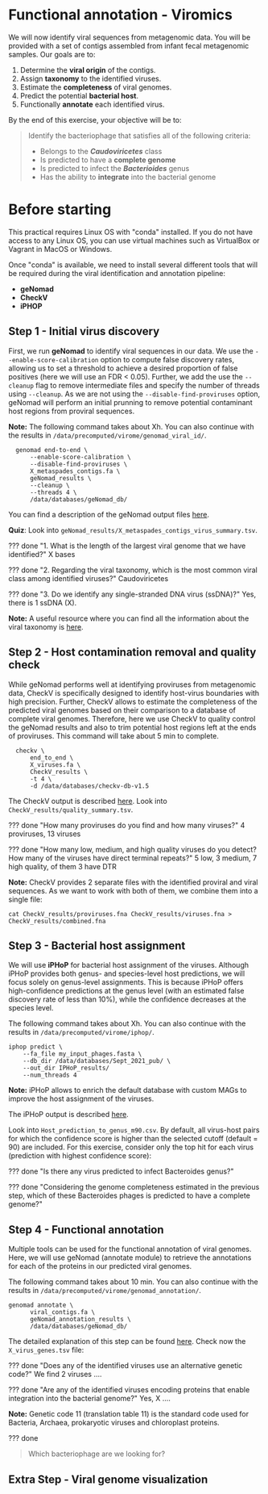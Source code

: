 # Functional annotation - Viromics

We will now identify viral sequences from metagenomic data. You will be provided with a set of contigs assembled from infant fecal metagenomic samples. Our goals are to:

1. Determine the **viral origin** of the contigs.
2. Assign **taxonomy** to the identified viruses.
3. Estimate the **completeness** of viral genomes.
4. Predict the potential **bacterial host**.
5. Functionally **annotate** each identified virus.


By the end of this exercise, your objective will be to:

> Identify the bacteriophage that satisfies all of the following criteria:
> - Belongs to the **_Caudoviricetes_** class  
> - Is predicted to have a **complete genome**
> - Is predicted to infect the **_Bacterioides_** genus
> - Has the ability to **integrate** into the bacterial genome

# Before starting

This practical requires Linux OS with "conda" installed. If you do not have access to any Linux OS, you can use virtual machines such as VirtualBox or Vagrant in MacOS or Windows.

Once "conda" is available, we need to install several different tools that will be required during the viral identification and annotation pipeline:
- **geNomad**  
- **CheckV**  
- **iPHOP**

## Step 1 - Initial virus discovery

First, we run **geNomad** to identify viral sequences in our data. We use the ``--enable-score-calibration`` option to compute false discovery rates, allowing us to set a threshold to achieve a desired proportion of false positives (here we will use an FDR < 0.05). Further, we add the use the ``--cleanup`` flag to remove intermediate files and specify the number of threads using ``--cleanup``. As we are not using the ``--disable-find-proviruses`` option, geNomad will perform an initial prunning to remove potential contaminant host regions from proviral sequences. 

**Note:** The following command takes about Xh. You can also continue with the results in ``/data/precomputed/virome/genomad_viral_id/``.

      genomad end-to-end \
          --enable-score-calibration \
          --disable-find-proviruses \
          X_metaspades_contigs.fa \
          geNomad_results \
          --cleanup \
          --threads 4 \
          /data/databases/geNomad_db/


You can find a description of the geNomad output files [here](https://github.com/jiarong/VirSorter2#detailed-description-on-output-files).

**Quiz**: Look into ``geNomad_results/X_metaspades_contigs_virus_summary.tsv``. 

??? done "1. What is the length of the largest viral genome that we have identified?"
    X bases

??? done "2. Regarding the viral taxonomy, which is the most common viral class among identified viruses?"
    Caudoviricetes

??? done "3. Do we identify any single-stranded DNA virus (ssDNA)?"
    Yes, there is 1 ssDNA (X).     

**Note:** A useful resource where you can find all the information about the viral taxonomy is [here](https://ictv.global/taxonomy).  

## Step 2 - Host contamination removal and quality check

While geNomad performs well at identifying proviruses from metagenomic data, CheckV is specifically designed to identify host-virus boundaries with high precision. Further, CheckV allows to estimate the completeness of the predicted viral genomes based on their comparison to a database of complete viral genomes. Therefore, here we use CheckV to quality control the geNomad results and also to trim potential host regions left at the ends of proviruses. This command will take about 5 min to complete.

      checkv \
          end_to_end \
	      X_viruses.fa \
	      CheckV_results \
	      -t 4 \
	      -d /data/databases/checkv-db-v1.5


The CheckV output is described [here](https://bitbucket.org/berkeleylab/checkv/src/master/). Look into ``CheckV_results/quality_summary.tsv``.

??? done "How many proviruses do you find and how many viruses?"
    4 proviruses, 13 viruses

??? done "How many low, medium, and high quality viruses do you detect? How many of the viruses have direct terminal repeats?"
    5 low,  3 medium, 7 high quality, of them 3 have DTR

**Note:** CheckV provides 2 separate files with the identified proviral and viral sequences. As we want to work with both of them, we combine them into a single file: 

    cat CheckV_results/proviruses.fna CheckV_results/viruses.fna > CheckV_results/combined.fna


## Step 3 - Bacterial host assignment

We will use **iPHoP** for bacterial host assignment of the viruses. Although iPHoP provides both genus- and species-level host predictions, we will focus solely on genus-level assignments. This is because iPHoP offers high-confidence predictions at the genus level (with an estimated false discovery rate of less than 10%), while the confidence decreases at the species level.

The following command takes about Xh. You can also continue with the results in ``/data/precomputed/virome/iphop/``.

    iphop predict \
        --fa_file my_input_phages.fasta \
        --db_dir /data/databases/Sept_2021_pub/ \
        --out_dir IPHoP_results/
        --num_threads 4

**Note:** iPHoP allows to enrich the default database with custom MAGs to improve the host assignment of the viruses.

The iPHoP output is described [here](https://bitbucket.org/MAVERICLab/vcontact2/wiki/Home](https://bitbucket.org/srouxjgi/iphop/src/main/#markdown-header-main-output-files)). 

Look into ``Host_prediction_to_genus_m90.csv``. By default, all virus-host pairs for which the confidence score is higher than the selected cutoff (default = 90) are included. For this exercise, consider only the top hit for each virus (prediction with highest confidence score):

??? done "Is there any virus predicted to infect Bacteroides genus?"

??? done "Considering the genome completeness estimated in the previous step, which of these Bacteroides phages is predicted to have a complete genome?"


## Step 4 - Functional annotation

Multiple tools can be used for the functional annotation of viral genomes. Here, we will use geNomad (annotate module) to retrieve the annotations for each of the proteins in our predicted viral genomes.

The following command takes about 10 min. You can also continue with the results in ``/data/precomputed/virome/genomad_annotation/``.

    genomad annotate \
          viral_contigs.fa \
          geNomad_annotation_results \
          /data/databases/geNomad_db/

The detailed explanation of this step can be found [here](https://portal.nersc.gov/genomad/pipeline.html#annotate). Check now the ``X_virus_genes.tsv`` file:

??? done "Does any of the identified viruses use an alternative genetic code?"
    We find 2 viruses ....

??? done "Are any of the identified viruses encoding proteins that enable integration into the bacterial genome?"
    Yes, X ....    

**Note:** Genetic code 11 (translation table 11) is the standard code used for Bacteria, Archaea, prokaryotic viruses and chloroplast proteins.


??? done  
> Which bacteriophage are we looking for?
> 

## Extra Step - Viral genome visualization






